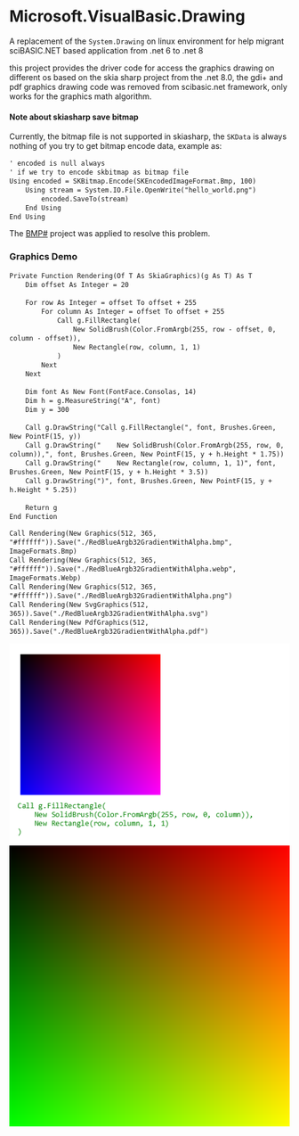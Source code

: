 # Microsoft.VisualBasic.Drawing

A replacement of the ``System.Drawing`` on linux environment for help migrant sciBASIC.NET based application from .net 6 to .net 8

this project provides the driver code for access the graphics drawing on different os based on the skia sharp project
from the .net 8.0, the gdi+ and pdf graphics drawing code was removed from scibasic.net framework, only works for the graphics math algorithm.

#### Note about skiasharp save bitmap

Currently, the bitmap file is not supported in skiasharp, the ``SKData`` is always nothing of you try to get bitmap encode data, example as:

```vbnet
' encoded is null always
' if we try to encode skbitmap as bitmap file
Using encoded = SKBitmap.Encode(SKEncodedImageFormat.Bmp, 100)
    Using stream = System.IO.File.OpenWrite("hello_world.png")
        encoded.SaveTo(stream)
    End Using
End Using
```

The [BMP#](https://github.com/dsoronda/bmp-sharp) project was applied to resolve this problem.

### Graphics Demo

```vbnet
Private Function Rendering(Of T As SkiaGraphics)(g As T) As T
    Dim offset As Integer = 20

    For row As Integer = offset To offset + 255
        For column As Integer = offset To offset + 255
            Call g.FillRectangle(
                New SolidBrush(Color.FromArgb(255, row - offset, 0, column - offset)),
                New Rectangle(row, column, 1, 1)
            )
        Next
    Next

    Dim font As New Font(FontFace.Consolas, 14)
    Dim h = g.MeasureString("A", font)
    Dim y = 300

    Call g.DrawString("Call g.FillRectangle(", font, Brushes.Green, New PointF(15, y))
    Call g.DrawString("    New SolidBrush(Color.FromArgb(255, row, 0, column)),", font, Brushes.Green, New PointF(15, y + h.Height * 1.75))
    Call g.DrawString("    New Rectangle(row, column, 1, 1)", font, Brushes.Green, New PointF(15, y + h.Height * 3.5))
    Call g.DrawString(")", font, Brushes.Green, New PointF(15, y + h.Height * 5.25))

    Return g
End Function
```

```vbnet
Call Rendering(New Graphics(512, 365, "#ffffff")).Save("./RedBlueArgb32GradientWithAlpha.bmp", ImageFormats.Bmp)
Call Rendering(New Graphics(512, 365, "#ffffff")).Save("./RedBlueArgb32GradientWithAlpha.webp", ImageFormats.Webp)
Call Rendering(New Graphics(512, 365, "#ffffff")).Save("./RedBlueArgb32GradientWithAlpha.png")
Call Rendering(New SvgGraphics(512, 365)).Save("./RedBlueArgb32GradientWithAlpha.svg")
Call Rendering(New PdfGraphics(512, 365)).Save("./RedBlueArgb32GradientWithAlpha.pdf")
```

![](./demo/RedBlueArgb32GradientWithAlpha.png)
![](./demo/RedGreen24BitGradient.svg)
